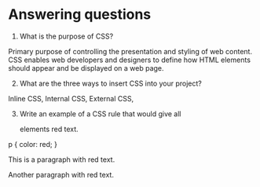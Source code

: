 # Answering questions

1. What is the purpose of CSS?

Primary purpose of controlling the presentation and styling of web content. CSS enables web developers and designers to define how HTML elements should appear and be displayed on a web page.

2. What are the three ways to insert CSS into your project?

Inline CSS, Internal CSS, External CSS,

3. Write an example of a CSS rule that would give all <p> elements red text.

p {
  color: red;
  }

<!DOCTYPE html>
<html>
<head> <link rel="stylesheet" type="text/css" href="styles.css">  </head>
<body>
  <p>This is a paragraph with red text.</p>
  <p>Another paragraph with red text.</p>
</body>
</html>
